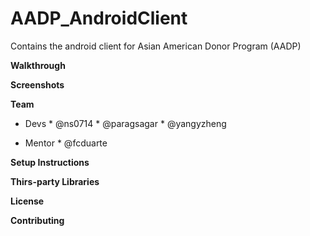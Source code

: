 AADP_AndroidClient
==================

Contains the android client for Asian American Donor Program (AADP)



**Walkthrough**


**Screenshots**


**Team**
- Devs
      *  @ns0714
      *  @paragsagar
      *  @yangyzheng

- Mentor
      * @fcduarte

**Setup Instructions**

**Thirs-party Libraries**

**License**

**Contributing**
